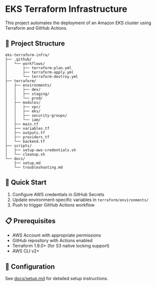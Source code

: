 # EKS Terraform Infrastructure

This project automates the deployment of an Amazon EKS cluster using Terraform and GitHub Actions.

## 📁 Project Structure

```
eks-terraform-infra/
├── .github/
│   └── workflows/
│       ├── terraform-plan.yml
│       ├── terraform-apply.yml
│       └── terraform-destroy.yml
├── terraform/
│   ├── environments/
│   │   ├── dev/
│   │   ├── staging/
│   │   └── prod/
│   ├── modules/
│   │   ├── vpc/
│   │   ├── eks/
│   │   ├── security-groups/
│   │   └── iam/
│   ├── main.tf
│   ├── variables.tf
│   ├── outputs.tf
│   ├── providers.tf
│   └── backend.tf
├── scripts/
│   ├── setup-aws-credentials.sh
│   └── cleanup.sh
└── docs/
    ├── setup.md
    └── troubleshooting.md
```

## 🚀 Quick Start

1. Configure AWS credentials in GitHub Secrets
2. Update environment-specific variables in `terraform/environments/`
3. Push to trigger GitHub Actions workflow

## 📋 Prerequisites

- AWS Account with appropriate permissions
- GitHub repository with Actions enabled
- Terraform 1.9.0+ (for S3 native locking support)
- AWS CLI v2+

## 🔧 Configuration

See [docs/setup.md](docs/setup.md) for detailed setup instructions.